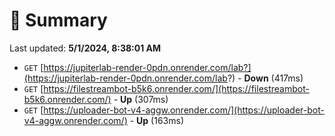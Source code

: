 # 📖 Summary
Last updated: **5/1/2024, 8:38:01 AM**

- `GET` [https://jupiterlab-render-0pdn.onrender.com/lab?](https://jupiterlab-render-0pdn.onrender.com/lab?) - **Down** (417ms)
- `GET` [https://filestreambot-b5k6.onrender.com/](https://filestreambot-b5k6.onrender.com/) - **Up** (307ms)
- `GET` [https://uploader-bot-v4-aggw.onrender.com/](https://uploader-bot-v4-aggw.onrender.com/) - **Up** (163ms)
